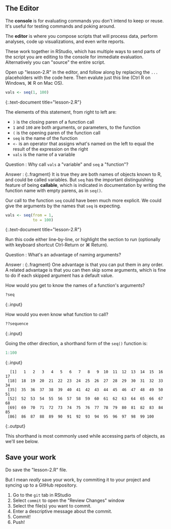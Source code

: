 ---
---

## The Editor

The **console** is for evaluating commands you don't intend to keep or reuse. It's useful for testing commands and poking around.

The **editor** is where you compose scripts that will process data, perform analyses, code up visualizations, and even write reports.

These work together in RStudio, which has multiple ways to send parts of the script you are editing to the console for immediate evaluation. Alternatively you can "source" the entire script.

<!--split-->

Open up "lesson-2.R" in the editor, and follow along by replacing the `...` placeholders with the code here. Then evalute just this line (Ctrl R on Windows, ⌘ R on Mac OS).


~~~r
vals <- seq(1, 100)
~~~
{:.text-document title="lesson-2.R"}

<!--split-->

The elements of this statement, from right to left are:

- `)` is the closing paren of a function call
- `1` and `100` are both arguments, or parameters, to the function
- `(` is the opening paren of the function call
- `seq` is the name of the function
- ` <- ` is an operator that assigns what's named on the left to equal the result of the expression on the right
- `vals` is the name of a variable

<!--split-->

Question
: Why call `vals` a "variable" and `seq` a "function"?

Answer
: {:.fragment} It is true they are both names of objects known to R, and could be called variables. But `seq` has the important distinguishing feature of being **callable**, which is indicated in documentation by writing the function name with empty parens, as in `seq()`.

<!--split-->

Our call to the function `seq` could have been much more explicit. We could give the arguments by the names that `seq` is expecting.


~~~r
vals <- seq(from = 1,
            to = 100)
~~~
{:.text-document title="lesson-2.R"}

Run this code either line-by-line, or highlight the section to run (optionally with keyboard shortcut Ctrl-Return or ⌘ Return).

<!--split-->

Question
: What's an advantage of naming arguments?

Answer
: {:.fragment} One advantage is that you can put them in any order. A related advantage is that you can then skip some arguments, which is fine to do if each skipped argument has a default value.

<!--split-->

How would you get to know the names of a function's arguments?


~~~r
?seq
~~~
{:.input}

How would you even know what function to call?


~~~r
??sequence
~~~
{:.input}

<!--split-->

Going the other direction, a shorthand form of the `seq()` function is:


~~~r
1:100
~~~
{:.input}
~~~
  [1]   1   2   3   4   5   6   7   8   9  10  11  12  13  14  15  16  17
 [18]  18  19  20  21  22  23  24  25  26  27  28  29  30  31  32  33  34
 [35]  35  36  37  38  39  40  41  42  43  44  45  46  47  48  49  50  51
 [52]  52  53  54  55  56  57  58  59  60  61  62  63  64  65  66  67  68
 [69]  69  70  71  72  73  74  75  76  77  78  79  80  81  82  83  84  85
 [86]  86  87  88  89  90  91  92  93  94  95  96  97  98  99 100
~~~
{:.output}

This shorthand is most commonly used while accessing parts of objects, as we'll see below.

<!--split-->

## Save your work

Do save the "lesson-2.R" file.

But I mean *really* save your work, by commiting it to your project and syncing up to a GitHub repository.

1. Go to the `git` tab in RStudio
1. Select `commit` to open the "Review Changes" window
1. Select the file(s) you want to commit.
1. Enter a descriptive message about the commit.
1. Commit!
1. Push!

